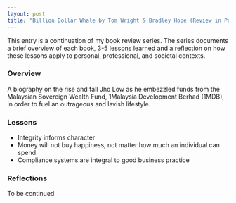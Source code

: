 ```yaml
---
layout: post
title: "Billion Dollar Whale by Tom Wright & Bradley Hope (Review in Progress)"
---
```


This entry is a continuation of my book review series.
The series documents a brief overview of each book,
3-5 lessons learned and a reflection on how these lessons apply to
personal, professional, and societal contexts.

### Overview

A biography on the rise and fall Jho Low as he embezzled funds from the Malaysian Sovereign Wealth Fund, 1Malaysia Development Berhad (1MDB), in order to fuel an outrageous and lavish lifestyle.

### Lessons

- Integrity informs character
- Money will not buy happiness, not matter how much an individual can spend
- Compliance systems are integral to good business practice

### Reflections

To be continued
